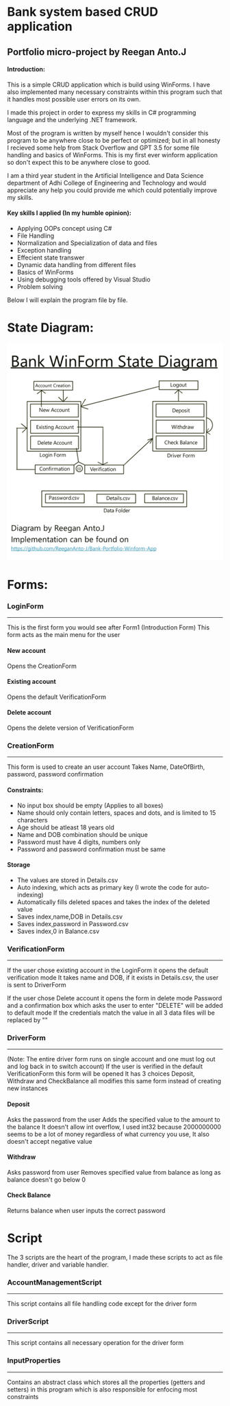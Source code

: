 # Bank system based CRUD application
## Portfolio micro-project by Reegan Anto.J

#### Introduction:
This is a simple CRUD application which is build using WinForms. I have also implemented many necessary constraints within this program such that it handles most possible user errors on its own.

I made this project in order to express my skills in C# programming language and the underlying .NET framework.

Most of the program is written by myself hence I wouldn't consider this program to be anywhere close to be perfect or optimized; but in all honesty I recieved some help from Stack Overflow and GPT 3.5 for some file handling and basics of WinForms. This is my first ever winform application so don't expect this to be anywhere close to good.

I am a third year student in the Artificial Intelligence and Data Science department of Adhi College of Engineering and Technology and would appreciate any help you could provide me which could potentially improve my skills.

#### Key skills I applied (In my humble opinion):
- Applying OOPs concept using C#
- File Handling
- Normalization and Specialization of data and files
- Exception handling
- Effecient state transwer
- Dynamic data handling from different files
- Basics of WinForms
- Using debugging tools offered by Visual Studio
- Problem solving

Below I will explain the program file by file.

# State Diagram:
![StateDiagram](BankStateDiagram.jpg)

# Forms:
### LoginForm
----------------
This is the first form you would see after Form1 (Introduction Form)
This form acts as the main menu for the user
#### New account
Opens the CreationForm
#### Existing account
Opens the default VerificationForm
#### Delete account
Opens the delete version of VerificationForm

### CreationForm
----------------
This form is used to create an user account
Takes Name, DateOfBirth, password, password confirmation
#### Constraints:
- No input box should be empty (Applies to all boxes)
- Name should only contain letters, spaces and dots, and is limited to 15 characters
- Age should be atleast 18 years old
- Name and DOB combination should be unique
- Password must have 4 digits, numbers only
- Password and password confirmation must be same
#### Storage
- The values are stored in Details.csv
- Auto indexing, which acts as primary key (I wrote the code for auto-indexing)
- Automatically fills deleted spaces and takes the index of the deleted value
- Saves index,name,DOB in Details.csv
- Saves index,password in Password.csv
- Saves index,0 in Balance.csv

### VerificationForm
--------------------
If the user chose existing account in the LoginForm it opens the default verification mode
It takes name and DOB, if it exists in Details.csv, the user is sent to DriverForm

If the user chose Delete account it opens the form in delete mode
Password and a confirmation box which asks the user to enter "DELETE" will be added to default mode
If the credentials match the value in all 3 data files will be replaced by ""

### DriverForm
---------------
(Note: The entire driver form runs on single account and one must log out and log back in to switch account)
If the user is verified in the default VerificationForm this form will be opened
It has 3 choices Deposit, Withdraw and CheckBalance all modifies this same form instead of creating new instances

#### Deposit
Asks the password from the user
Adds the specified value to the amount to the balance
It doesn't allow int overflow, I used int32 because 2000000000 seems to be a lot of money regardless of what currency you use,
It also doesn't accept negative value

#### Withdraw
Asks password from user
Removes specified value from balance as long as balance doesn't go below 0

#### Check Balance
Returns balance when user inputs the correct password


# Script
The 3 scripts are the heart of the program, I made these scripts to act as file handler, driver and variable handler. 

### AccountManagementScript
---------------------------
This script contains all file handling code except for the driver form

### DriverScript
----------------
This script contains all necessary operation for the driver form

### InputProperties
-------------------
Contains an abstract class which stores all the properties (getters and setters) in this program which is also responsible for enfocing most constraints
